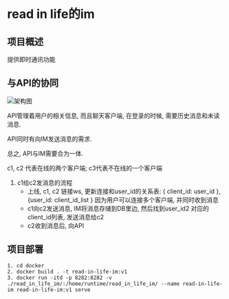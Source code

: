 # read in life的im

## 项目概述

提供即时通讯功能

## 与API的协同

![架构图](http://o9hjg7h8u.bkt.clouddn.com/1529013671.jpg)

API管理着用户的相关信息, 而且聊天客户端, 在登录的时候, 需要历史消息和未读消息.

API同时有向IM发送消息的需求.

总之, API与IM需要合为一体.

c1, c2 代表在线的两个客户端; c3代表不在线的一个客户端

1. c1给c2发消息的流程
   - 上线, c1, c2 链接ws, 更新连接和user_id的关系表: 
     { client_id: user_id }, {user_id: client_id_list } 因为用户可以连接多个客户端, 并同时收到消息
   - c1向c2发送消息, IM将消息存储到DB里边, 然后找到user_id2 对应的client_id列表, 发送消息给c2
   - c2收到消息后, 向API

## 项目部署

```
1. cd docker
2. docker build . -t read-in-life-im:v1
3. docker run -itd -p 8282:8282 -v ./read_in_life_im/:/home/runtime/read_in_life_im/ --name read-in-life-im read-in-life-im:v1 serve
```